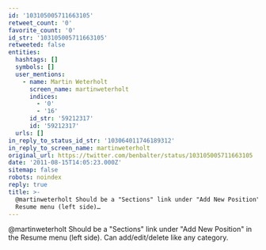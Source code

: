 ```yaml
---
id: '103105005711663105'
retweet_count: '0'
favorite_count: '0'
id_str: '103105005711663105'
retweeted: false
entities:
  hashtags: []
  symbols: []
  user_mentions:
    - name: Martin Weterholt
      screen_name: martinweterholt
      indices:
        - '0'
        - '16'
      id_str: '59212317'
      id: '59212317'
  urls: []
in_reply_to_status_id_str: '103064011746189312'
in_reply_to_screen_name: martinweterholt
original_url: https://twitter.com/benbalter/status/103105005711663105
date: '2011-08-15T14:05:23.000Z'
sitemap: false
robots: noindex
reply: true
title: >-
  @martinweterholt Should be a "Sections" link under "Add New Position" in the
  Resume menu (left side)…
---
```


@martinweterholt Should be a "Sections" link under "Add New Position" in the Resume menu (left side). Can add/edit/delete like any category.